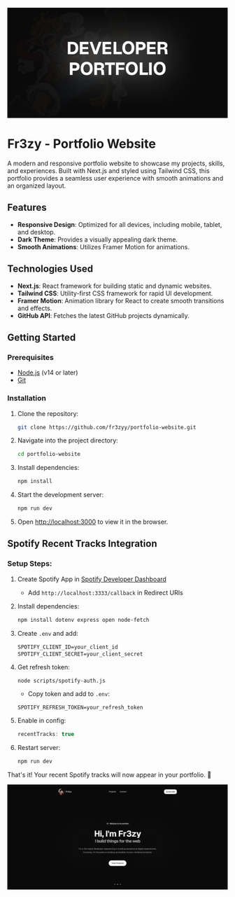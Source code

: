 ![Thumbnail ](images/Thumbnail.png)

# Fr3zy - Portfolio Website

A modern and responsive portfolio website to showcase my projects, skills, and experiences. Built with Next.js and styled using Tailwind CSS, this portfolio provides a seamless user experience with smooth animations and an organized layout.

## Features

- **Responsive Design**: Optimized for all devices, including mobile, tablet, and desktop.
- **Dark Theme**: Provides a visually appealing dark theme.
- **Smooth Animations**: Utilizes Framer Motion for animations.

## Technologies Used

- **Next.js**: React framework for building static and dynamic websites.
- **Tailwind CSS**: Utility-first CSS framework for rapid UI development.
- **Framer Motion**: Animation library for React to create smooth transitions and effects.
- **GitHub API**: Fetches the latest GitHub projects dynamically.

## Getting Started

### Prerequisites

- [Node.js](https://nodejs.org/) (v14 or later)
- [Git](https://git-scm.com/)

### Installation

1. Clone the repository:

   ```bash
   git clone https://github.com/fr3zyy/portfolio-website.git
   ```

2. Navigate into the project directory:

   ```bash
   cd portfolio-website
   ```

3. Install dependencies:

   ```bash
   npm install
   ```

4. Start the development server:

   ```bash
   npm run dev
   ```

5. Open [http://localhost:3000](http://localhost:3000) to view it in the browser.


## Spotify Recent Tracks Integration

### Setup Steps:

1. Create Spotify App in [Spotify Developer Dashboard](https://developer.spotify.com/dashboard)
   - Add `http://localhost:3333/callback` in Redirect URIs

2. Install dependencies:
   ```bash
   npm install dotenv express open node-fetch
   ```

3. Create `.env` and add:
   ```env
   SPOTIFY_CLIENT_ID=your_client_id
   SPOTIFY_CLIENT_SECRET=your_client_secret
   ```

4. Get refresh token:
   ```bash
   node scripts/spotify-auth.js
   ```
   - Copy token and add to `.env`:
   ```env
   SPOTIFY_REFRESH_TOKEN=your_refresh_token
   ```

5. Enable in config:
   ```js
   recentTracks: true
   ```

6. Restart server:
   ```bash
   npm run dev
   ```

That's it! Your recent Spotify tracks will now appear in your portfolio. 🎵


![Demo](images/Screenshot_1.png)

